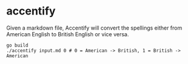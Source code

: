accentify
=========
Given a markdown file, Accentify will convert the spellings either from American English to British English or vice versa. 


```
go build
./accentify input.md 0 # 0 = American -> British, 1 = British -> American
```